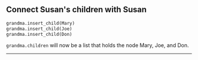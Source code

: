 <!--{type:code steps 4}-->
<!--{title:Connect Susan's children with Susan}-->
## Connect Susan's children with Susan
```Python
grandma.insert_child(Mary)
grandma.insert_child(Joe)
grandma.insert_child(Don)
```
`grandma.children` will now be a list that holds the node Mary, Joe, and Don. 

-------------------------------------------------

[for speaker]: <> (We have declared node objects for all of Susan's children but we have not indicated in our code that they are her children yet. In order to do so, we can use the `insert_child` function in the `Node` class on Susan's object.)

[for speaker]: <> (After making those 3 calls, grandma.children will now be a list that holds the node instances mary, joe, and don. We have essentially drawn edges between grandma and mary, grandma and joe, and grandma and don.)
